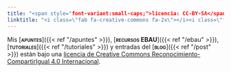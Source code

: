 ```yaml
---
title: "<span style="font-variant:small-caps;">licencia: CC-BY-SA</span>"
linktitle: "<i class=\"fab fa-creative-commons fa-2x\"></i><i class=\"fab fa-creative-commons-by fa-2x\"></i><i class=\"fab fa-creative-commons-sa fa-2x\"></i>"
---
```


Mis [<span style="font-variant:small-caps;">**apuntes**</span>]({{< ref "/apuntes" >}}), [<span style="font-variant:small-caps;">**recursos EBAU**</span>]({{< ref "/ebau" >}}), [<span style="font-variant:small-caps;">**tutoriales**</span>]({{< ref "/tutoriales" >}}) y entradas del [<span style="font-variant:small-caps;">**blog**</span>]({{< ref "/post" >}}) están bajo una [licencia de Creative Commons Reconocimiento-CompartirIgual 4.0 Internacional](https://creativecommons.org/licenses/by-sa/4.0/deed.es).

<center>
<i class="fab fa-creative-commons fa-2x"></i><i class="fab fa-creative-commons-by fa-2x"></i><i class="fab fa-creative-commons-sa fa-2x"></i>
</center>

